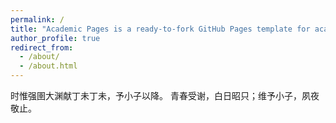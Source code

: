 ```yaml
---
permalink: /
title: "Academic Pages is a ready-to-fork GitHub Pages template for academic personal websites"
author_profile: true
redirect_from: 
  - /about/
  - /about.html
---
```


时惟强圉大渊献丁未丁未，予小子以降。
青春受谢，白日昭只；维予小子，夙夜敬止。
